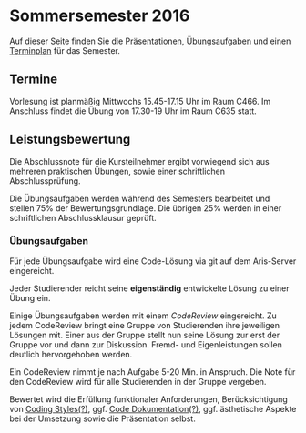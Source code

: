 # Sommersemester 2016

Auf dieser Seite finden Sie die [Präsentationen](slides.html), [Übungsaufgaben](exercises.html) und
einen [Terminplan](schedule.html) für das Semester.


## Termine

Vorlesung ist planmäßig Mittwochs 15.45-17.15 Uhr im Raum C466. Im Anschluss
findet die Übung von 17.30-19 Uhr im Raum C635 statt.


## Leistungsbewertung

Die Abschlussnote für die Kursteilnehmer ergibt vorwiegend sich aus mehreren praktischen
Übungen, sowie einer schriftlichen Abschlussprüfung.

Die Übungsaufgaben werden während des Semesters bearbeitet und stellen 75% der Bewertungsgrundlage.
Die übrigen 25% werden in einer schriftlichen Abschlussklausur geprüft.


### Übungsaufgaben

Für jede Übungsaufgabe wird eine Code-Lösung via git auf dem Aris-Server eingereicht.

Jeder Studierender reicht seine **eigenständig** entwickelte Lösung zu einer Übung ein.

Einige Übungsaufgaben werden mit einem *CodeReview* eingereicht. Zu jedem CodeReview bringt
eine Gruppe von Studierenden ihre jeweiligen Lösungen mit. Einer aus der Gruppe stellt
nun seine Lösung zur erst der Gruppe vor und dann zur Diskussion. Fremd- und
Eigenleistungen sollen deutlich hervorgehoben werden.

Ein CodeReview nimmt je nach Aufgabe 5-20 Min. in Anspruch. Die Note für den CodeReview
wird für alle Studierenden in der Gruppe vergeben.

Bewertet wird die Erfüllung funktionaler Anforderungen, Berücksichtigung von [Coding Styles(?)](/site/manual.html#coding-styles),
ggf. [Code Dokumentation(?)](/site/manual.html#code-documentation), ggf. ästhetische Aspekte bei
der Umsetzung sowie die Präsentation selbst.

